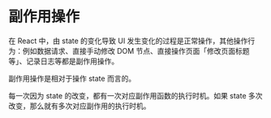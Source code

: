 # 副作用操作

在 React 中，由 state 的变化导致 UI 发生变化的过程是正常操作，其他操作行为：例如数据请求、直接手动修改 DOM 节点、直接操作页面「修改页面标题等」、记录日志等都是副作用操作。

副作用操作是相对于操作 state 而言的。

每一次因为 state 的改变，都有一次对应副作用函数的执行时机。如果 state 多次改变，那么就有多次对应副作用的执行时机。
